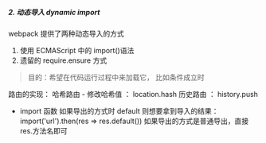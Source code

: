 ##### 2. 动态导入 dynamic import

webpack 提供了两种动态导入的方式

1. 使用 ECMAScript 中的 import()语法
2. 遗留的 require.ensure 方式

> 目的：希望在代码运行过程中来加载它， 比如条件成立时

路由的实现：
哈希路由 - 修改哈希值 ： location.hash
历史路由 ： history.push

- import 函数
  如果导出的方式时 default
  则想要拿到导入的结果： import('url').then(res => res.default())
  如果导出的方式是普通导出，直接 res.方法名即可
